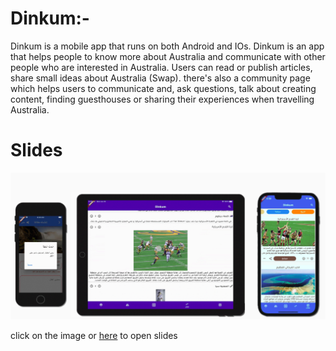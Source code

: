 # Dinkum:-
Dinkum is a mobile app that runs on both Android and IOs. Dinkum is an app that helps people to know more about Australia and communicate with other people who are interested in Australia. Users can read or publish articles, share small ideas about Australia (Swap).
there's also a community page which helps users to communicate and, ask questions, talk about creating content, finding guesthouses or sharing their experiences when travelling Australia.

# Slides


<a href="https://docs.google.com/presentation/d/e/2PACX-1vSj4MXs10-Jx8udYB-kDuG0KHtGOklSzscU1qXIAc-_Tr8psftvGC6xomYFHob5JGr10wuUl1Ed3s1e/embed?start=false&loop=false&delayms=3000">
  <img src="https://github.com/eLMoMaNi/dinkum_app/raw/main/doc/devices_poster.png">
</a>
<p>click on the image or <a href="https://docs.google.com/presentation/d/e/2PACX-1vSj4MXs10-Jx8udYB-kDuG0KHtGOklSzscU1qXIAc-_Tr8psftvGC6xomYFHob5JGr10wuUl1Ed3s1e/embed?start=false&loop=false&delayms=3000">here</a> to open slides</p>
